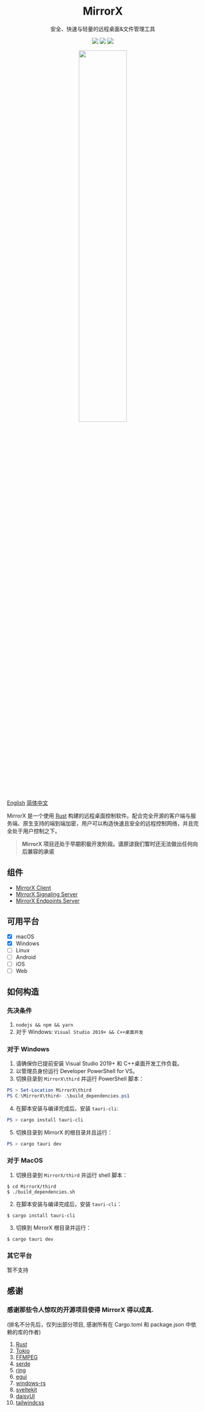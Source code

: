 <h1 align="center" style="border-bottom: none">
    MirrorX</br>
</h1>

<p align="center">
安全、快速与轻量的远程桌面&文件管理工具
</p>

<p align="center">
  <a href="https://github.com/MirrorX-Desktop/MirrorX"><img src="https://img.shields.io/github/stars/MirrorX-Desktop/MirrorX"></a>
  <a href="https://discord.gg/asT4deaEGh"><img src="https://img.shields.io/discord/1001077628238827620?label=Discord"></a>
  <a href="https://github.com/MirrorX-Desktop/MirrorX"><img src="https://img.shields.io/github/license/MirrorX-Desktop/MirrorX"></a>
</p>
  
<p align="center">
<img src="https://raw.githubusercontent.com/MirrorX-Desktop/MirrorX/master/screenshot.png" width="50%" height="50%">
</p>

[English](https://github.com/MirrorX-Desktop/MirrorX/blob/master/README.md)
[简体中文](https://github.com/MirrorX-Desktop/MirrorX/blob/master/README_CN.md)

MirrorX 是一个使用 [Rust](https://github.com/rust-lang/rust) 构建的远程桌面控制软件。配合完全开源的客户端与服务端、原生支持的端到端加密，用户可以构造快速且安全的远程控制网络，并且完全处于用户控制之下。

> **MirrorX 项目还处于早期积极开发阶段。请原谅我们暂时还无法做出任何向后兼容的承诺**

## 组件

- [MirrorX Client](https://github.com/MirrorX-Desktop/MirrorX)
- [MirrorX Signaling Server](https://github.com/MirrorX-Desktop/signaling)
- [MirrorX Endpoints Server](https://github.com/MirrorX-Desktop/endpoints)

## 可用平台

- [x] macOS
- [x] Windows
- [ ] Linux
- [ ] Android
- [ ] iOS
- [ ] Web

## 如何构造

### 先决条件

1. `nodejs && npm && yarn`
2. 对于 Windows: `Visual Studio 2019+ && C++桌面开发`

### 对于 Windows

1. 请确保你已提前安装 Visual Studio 2019+ 和 C++桌面开发工作负载。
2. 以管理员身份运行 Developer PowerShell for VS。
3. 切换目录到 `MirrorX\third` 并运行 PowerShell 脚本：

```PowerShell
PS > Set-Location MirrorX\third
PS C:\MirrorX\third> .\build_dependencies.ps1
```

4. 在脚本安装与编译完成后，安装 `tauri-cli`:

```PowerShell
PS > cargo install tauri-cli
```

5. 切换目录到 MirrorX 的根目录并且运行：

```PowerShell
PS > cargo tauri dev
```

### 对于 MacOS

1. 切换目录到 `MirrorX/third` 并运行 shell 脚本：

```console
$ cd MirrorX/third
$ ./build_dependencies.sh
```

2. 在脚本安装与编译完成后，安装 `tauri-cli`：

```console
$ cargo install tauri-cli
```

3. 切换到 MirrorX 根目录并运行：

```console
$ cargo tauri dev
```

### 其它平台

暂不支持

## 感谢

### 感谢那些令人惊叹的开源项目使得 MirrorX 得以成真.

(排名不分先后，仅列出部分项目, 感谢所有在 Cargo.toml 和 package.json 中依赖的库的作者)

1. [Rust](https://github.com/rust-lang/rust)
2. [Tokio](https://github.com/tokio-rs/tokio)
3. [FFMPEG](https://ffmpeg.org)
4. [serde](https://github.com/serde-rs/serde)
5. [ring](https://github.com/briansmith/ring)
6. [egui](https://github.com/emilk/egui)
7. [windows-rs](https://github.com/microsoft/windows-rs)
8. [sveltekit](https://github.com/sveltejs/kit)
9. [daisyUI](https://github.com/saadeghi/daisyui)
10. [tailwindcss](https://github.com/tailwindlabs/tailwindcss)
